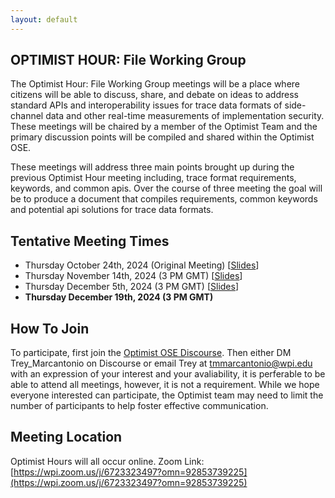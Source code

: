 ```yaml
---
layout: default
---
```


## OPTIMIST HOUR: File Working Group

The Optimist Hour: File Working Group meetings will be a place where citizens will be able to discuss, share, and debate on ideas to address standard APIs and interoperability issues for trace data formats of side-channel data and other real-time measurements of implementation security. These meetings will be chaired by a member of the Optimist Team and the primary discussion points will be compiled and shared within the Optimist OSE.

These meetings will address three main points brought up during the previous Optimist Hour meeting including, trace format requirements, keywords, and common apis. Over the course of three meeting the goal will be to produce a document that compiles requirements, common keywords and potential api solutions for trace data formats. 

## Tentative Meeting Times

* Thursday October 24th, 2024 (Original Meeting) [[Slides](trace-data-format-1.pdf)]
* Thursday November 14th, 2024 (3 PM GMT) [[Slides](trace-data-format-2.pdf)]
* Thursday December 5th, 2024 (3 PM GMT) [[Slides](trace-data-format-3.pdf)]
* **Thursday December 19th, 2024 (3 PM GMT)**


## How To Join

To participate, first join the [Optimist OSE Discourse](https://discourse.optimist-ose.org). Then either DM Trey_Marcantonio on Discourse or email Trey at tmmarcantonio@wpi.edu with an expression of your interest and your avaliability, it is perferable to be able to attend all meetings, however, it is not a requirement. While we hope everyone interested can participate, the Optimist team may need to limit the number of participants to help foster effective communication.

## Meeting Location
Optimist Hours will all occur online.
Zoom Link: [https://wpi.zoom.us/j/6723323497?omn=92853739225](https://wpi.zoom.us/j/6723323497?omn=92853739225)
